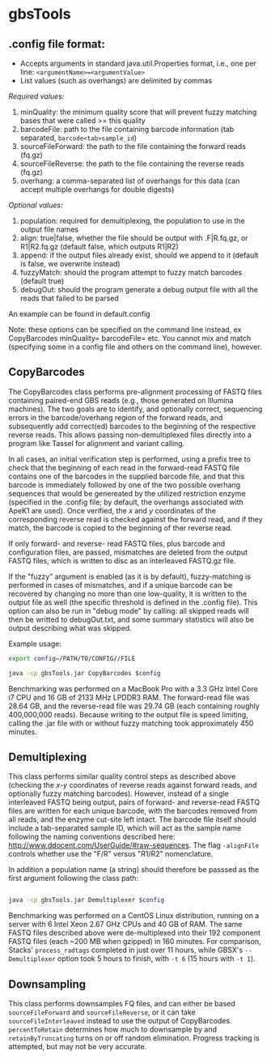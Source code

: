 # gbsTools

## .config file format:
 * Accepts arguments in standard java.util.Properties format, i.e., one per line: ```<argumentName>=<argumentValue>```
 * List values (such as overhangs) are delimited by commas
 
 *Required values:*
 1) minQuality: the minimum quality score that will prevent fuzzy matching bases that were called >= this quality
 2) barcodeFile: path to the file containing barcode information (tab separated, ```barcode<tab>sample_id```)
 3) sourceFileForward: the path to the file containing the forward reads (fq.gz)
 4) sourceFileReverse: the path to the file containing the reverse reads (fq.gz)
 5) overhang: a comma-separated list of overhangs for this data (can accept multiple overhangs for double digests)
 
 *Optional values:*
 1) population: required for demultiplexing, the population to use in the output file names
 2) align: true|false, whether the file should be output with .F|R.fq.gz, or R1|R2.fq.gz (default false, which outputs R1|R2)
 3) append: if the output files already exist, should we append to it (default is false, we overwrite instead)
 4) fuzzyMatch: should the program attempt to fuzzy match barcodes (default true)
 5) debugOut: should the program generate a debug output file with all the reads that failed to be parsed
 
 An example can be found in default.config
 
 Note: these options can be specified on the command line instead, ex CopyBarcodes minQuality=<quality> barcodeFile=<file> etc. You cannot mix and match (specifying some in a config file and others on the command line), however.

## CopyBarcodes

The CopyBarcodes class performs pre-alignment processing of FASTQ files containing paired-end GBS reads (e.g., those generated on Illumina machines).  The two goals are to identify, and optionally correct, sequencing errors in the barcode/overhang region of the forward reads, and subsequently add correct(ed) barcodes to the beginning of the respective reverse reads.  This allows passing non-demultiplexed files directly into a program like Tassel for alignment and variant calling.

In all cases, an initial verification step is performed, using a prefix tree to check that the beginning of each read in the forward-read FASTQ file contains one of the barcodes in the supplied barcode file, and that this barcode is immediately followed by one of the two possible overhang sequences that would be genereated by the utilized restriction enzyme (specified in the .config file; by default, the overhangs associated with ApeK1 are used).  Once verified, the *x* and *y* coordinates of the corresponding reverse read is checked against the forward read, and if they match, the barcode is copied to the beginning of ther reverse read.

If only forward- and reverse- read FASTQ files, plus barcode and configuration files, are passed, mismatches are deleted from the output FASTQ files, which is written to disc as an interleaved FASTQ.gz file.

If the "fuzzy" argument is enabled (as it is by default), fuzzy-matching is performed in cases of mismatches, and if a unique barcode can be recovered by changing no more than one low-quality, it is written to the output file as well (the specific threshold is defined in the .config file).  This option can also be run in "debug mode" by calling: all skipped reads will then be writted to debugOut.txt, and some summary statistics will also be output describing what was skipped.

Example usage:

```bash
export config=/PATH/TO/CONFIG//FILE

java -cp gbsTools.jar CopyBarcodes $config
```
Benchmarking was performed on a MacBook Pro with a 3.3 GHz Intel Core i7 CPU and 16 GB of 2133 MHz LPDDR3 RAM.  The forward-read file was 28.64 GB, and the reverse-read file was 29.74 GB (each containing roughly 400,000,000 reads).  Because writing to the output file is speed limiting, calling the .jar file with or without fuzzy matching took approximately 450 minutes.


## Demultiplexing

This class performs similar quality control steps as described above (checking the *x*-*y* coordinates of reverse reads against forward reads, and optionally fuzzy matching barcodes).  However, instead of a single interleaved FASTQ being output, pairs of forward- and reverse-read FASTQ files are written for each unique barcode, with the barcodes removed from all reads, and the enzyme cut-site left intact.  The barcode file itself should include a tab-separated sample ID, which will act as the sample name following the naming conventions described here: http://www.ddocent.com/UserGuide/#raw-sequences.  The flag `-alignFile` controls whether use the "F/R" versus "R1/R2" nomenclature.

In addition a population name (a string) should therefore be passsed as the first argument following the class path:

```bash

java -cp gbsTools.jar Demultiplexer $config
```
Benchmarking was performed on a CentOS Linux distribution, running on a server with 6 Intel Xeon 2.67 GHz CPUs and 40 GB of RAM.  The same FASTQ files described above were de-multiplexed into their 192 component FASTQ files (each ~200 MB when gzipped) in 160 minutes.  For comparison, Stacks' `process_radtags` completed in just over 11 hours, while GBSX's `--Demultiplexer` option took 5 hours to finish, with `-t 6` (15 hours with `-t 1`).



## Downsampling

This class performs downsamples FQ files, and can either be based `sourceFileForward` and `sourceFileReverse`, or it can take `sourceFileInterleaved` instead to use the output of CopyBarcodes. `percentToRetain` determines how much to downsample by and `retainByTruncating` turns on or off random elimination.  Progress tracking is attempted, but may not be very accurate.
